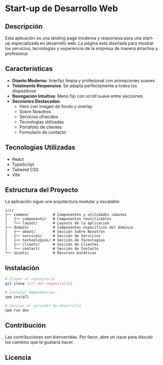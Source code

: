 # Start-up de Desarrollo Web

## Descripción
Esta aplicación es una landing page moderna y responsiva para una start-up especializada en desarrollo web. La página está diseñada para mostrar los servicios, tecnologías y experiencia de la empresa de manera atractiva y profesional.

## Características
- **Diseño Moderno**: Interfaz limpia y profesional con animaciones suaves
- **Totalmente Responsiva**: Se adapta perfectamente a todos los dispositivos
- **Navegación Intuitiva**: Menú fijo con scroll suave entre secciones
- **Secciones Destacadas**:
  - Hero con imagen de fondo y overlay
  - Sobre Nosotros
  - Servicios ofrecidos
  - Tecnologías utilizadas
  - Portafolio de clientes
  - Formulario de contacto

## Tecnologías Utilizadas
- React
- TypeScript
- Tailwind CSS
- Vite

## Estructura del Proyecto
La aplicación sigue una arquitectura modular y escalable:

```tree
src/
├── common/           # Componentes y utilidades comunes
│   ├── components/   # Componentes reutilizables
│   └── layout/       # Layouts de la aplicación
├── domain/           # Componentes específicos del dominio
│   ├── about/        # Sección Sobre Nosotros
│   ├── services/     # Sección de Servicios
│   ├── technologies/ # Sección de Tecnologías
│   ├── clients/      # Sección de Clientes
│   └── contact/      # Sección de Contacto
└── assets/           # Recursos estáticos
```

## Instalación
```bash
# Clonar el repositorio
git clone [url-del-repositorio]

# Instalar dependencias
npm install

# Iniciar el servidor de desarrollo
npm run dev
```

## Contribución
Las contribuciones son bienvenidas. Por favor, abre un issue para discutir los cambios que te gustaría hacer.

## Licencia

